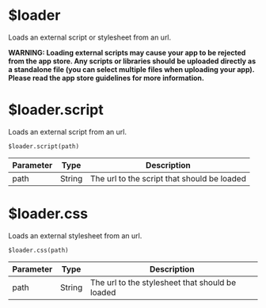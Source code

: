 # $loader

Loads an external script or stylesheet from an url.

**WARNING: Loading external scripts may cause your app to be rejected from the app store. Any scripts or libraries should be uploaded directly as a standalone file (you can select multiple files when uploading your app). Please read the app store guidelines for more information.** 

# $loader.script

Loads an external script from an url.

`$loader.script(path)`

| Parameter | Type   | Description                                 |
| --------- | ------ | ------------------------------------------- |
| path      | String | The url to the script that should be loaded |

# $loader.css

Loads an external stylesheet from an url.

`$loader.css(path)`

| Parameter | Type   | Description                                     |
| --------- | ------ | ----------------------------------------------- |
| path      | String | The url to the stylesheet that should be loaded |

